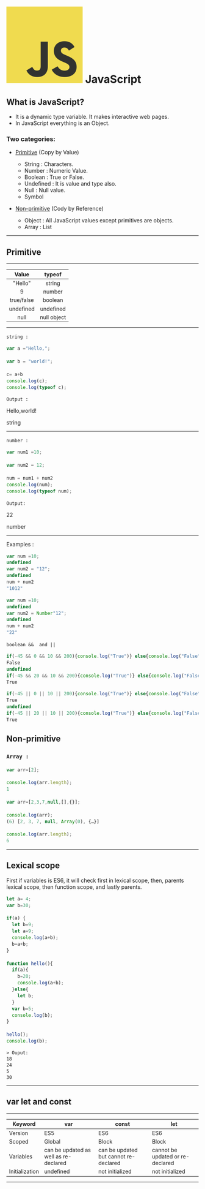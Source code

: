 # ![JS](../images/js.png "I'm Popular") JavaScript 

## What is JavaScript?

* It is a dynamic type variable. It makes interactive web pages.
* In JavaScript everything is an Object.

### Two categories:
  * [Primitive](#Primitive) (Copy by Value)
      * String : Characters.
      * Number : Numeric Value.
      * Boolean : True or False.
      * Undefined : It is value and type also.
      * Null : Null value.
      * Symbol
  
  * [Non-primitive](#Non-primitive) (Cody by Reference)
      * Object : All JavaScript values except primitives are objects.
      * Array : List


---
## **Primitive**
---

Value       |   typeof
:---:       |   :---:
"Hello"     |   string
9           |   number
true/false  |   boolean
undefined   |   undefined
null        |   null object

---

`string :`
```JavaScript
var a ="Hello,";

var b = "world!";

c= a+b
console.log(c);
console.log(typeof c);
```
`Output :`

Hello,world!

string

___

`number :`
```JavaScript
var num1 =10;

var num2 = 12;

num = num1 + num2
console.log(num);
console.log(typeof num);
```
`Output:`

22

number

___

Examples :

```JavaScript
var num =10;
undefined
var num2 = "12";
undefined
num + num2
"1012"
```

```JavaScript
var num =10;
undefined
var num2 = Number"12";
undefined
num + num2
"22"
```

`boolean &&  and ||`

```JavaScript
if(-45 && 0 && 10 && 200){console.log("True")} else{console.log("False")}
False
undefined
if(-45 && 20 && 10 && 200){console.log("True")} else{console.log("False")}
True
```
```JavaScript
if(-45 || 0 || 10 || 200){console.log("True")} else{console.log("False")}
True
undefined
if(-45 || 20 || 10 || 200){console.log("True")} else{console.log("False")}
True
```

## **Non-primitive**
### `Array :` 
```JavaScript
var arr=[2];

console.log(arr.length);
1

var arr=[2,3,7,null,[],{}];

console.log(arr);
(6) [2, 3, 7, null, Array(0), {…}]

console.log(arr.length);
6
```
---

## **Lexical scope** 

First if variables is ES6, it will check first in lexical scope, then, parents lexical scope, then function scope, and lastly parents.

```JavaScript
let a= 4;
var b=30;

if(a) {
  let b=9;
  let a=9;
  console.log(a+b);
  b=a+b;
}

function hello(){
  if(a){
    b=20;
    console.log(a+b);
  }else{
    let b;
  }
  var b=5;
  console.log(b);
}

hello();
console.log(b);

```
```
> Ouput:
18
24
5
30
```
 
---
##  **var let and const**

---
|**Keyword**       | **var**              |    **const**    |      **let**
---           | ---              |    ---    |      ---
Version           | ES5              |    ES6      |      ES6
Scoped         | Global           |    Block    |      Block
Variables      | can be updated as well as re-declared | can be updated but cannot re-declared | cannot be updated or re-declared
Initialization | undefined        | not initialized | not initialized
---



<!-- reference -->

